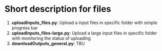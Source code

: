 # Short description for files
1. **uploadInputs_files.py**: Upload a input files in specific folder with simple progress bar
2. **uploadInputs_files-large.py**: Upload a large input files in specific folder with monitoring the status of uploading
3. **downloadOutputs_general.py**: TBU 
